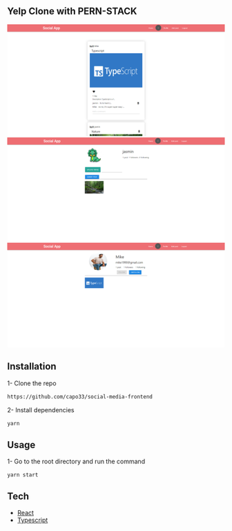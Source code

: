 ## Yelp Clone with PERN-STACK

![alt text](./social-media.png)
![alt text](./my-profile.png)
![alt text](./user-profile.png)

## Installation

1- Clone the repo

```bash
https://github.com/capo33/social-media-frontend
```

2- Install dependencies

```bash
yarn
```

## Usage

1- Go to the root directory and run the command

```
yarn start
```

## Tech

- [React]
- [Typescript]

[React]: https://react.dev/
[Typescript]: https://www.typescriptlang.org/
